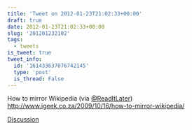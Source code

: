 ```yaml
---
title: 'Tweet on 2012-01-23T21:02:33+00:00'
draft: true
date: 2012-01-23T21:02:33+00:00
slug: '201201232102'
tags:
  - tweets
is_tweet: true
tweet_info:
  id: '161433637076742145'
  type: 'post'
  is_thread: False
---
```




How to mirror Wikipedia (via [@ReadItLater](https://x.com/ReadItLater)) <http://www.igeek.co.za/2009/10/16/how-to-mirror-wikipedia/>

[Discussion](https://x.com/sytelus/status/161433637076742145)
